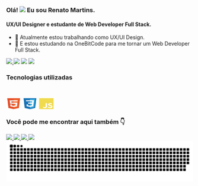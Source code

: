 ### Olá! <img src="https://user-images.githubusercontent.com/42378118/110234147-e3259600-7f4e-11eb-95be-0c4047144dea.gif" width="30"> Eu sou Renato Martins. 
#### UX/UI Designer e estudante de Web Developer Full Stack.

- 🔭 Atualmente estou trabalhando como UX/UI Design.
- 🌱 E estou estudando na OneBitCode para me tornar um Web Developer Full Stack.

<!-- Pessoal que veio atrás do **Github Stats:** a API provavelmente saiu do ar nesse período,
mas você pode adicionar a sua própria, seguindo esse [tutorial](https://github.com/anuraghazra/github-readme-stats/blob/master/readme.md#deploy-on-your-own-vercel-instance)-->

<div>
 <a href="https://github.com/rema77/github-readme-stats">
  <img height="180em" src="https://github-readme-stats.vercel.app/api?username=rema77&show_icons=true&theme=dark&include_all_commits=true&count_private=true">
 </a>
  <img height="180em" src="https://github-readme-stats.vercel.app/api/top-langs/?username=rema77&layout=compact&langs_count=16&theme=dark">
 
<picture>
 <source height="180em"
  srcset="https://github-readme-stats.vercel.app/api?username=rema77&show_icons=true&theme=dark"
  media="(prefers-color-scheme: dark)"
 />
 <source  height="180em"
  srcset="https://github-readme-stats.vercel.app/api?username=rema77&show_icons=true"
  media="(prefers-color-scheme: light), (prefers-color-scheme: no-preference)"
 />
 <img src="https://github-readme-stats.vercel.app/api?username=rema77&show_icons=true" />
</picture>
 
<picture>
 <source height="180em"
  srcset="https://github-readme-stats.vercel.app/api/top-langs/?username=rema77&layout=compact&langs_count=16&theme=dark"
  media="(prefers-color-scheme: dark)"
 />
 <source  height="180em"
  srcset="https://github-readme-stats.vercel.app/api/top-langs/?username=rema77&layout=compact&langs_count=16"
  media="(prefers-color-scheme: light), (prefers-color-scheme: no-preference)"
 />
 <img src="https://github-readme-stats.vercel.app/api/top-langs/?username=rema77&layout=compact&langs_count=16" />
</picture>
</div>

### Tecnologias utilizadas
##
<div style="display: inline_block"><br />
  <img align="center" alt="HTML" height="30" width="40" src="https://raw.githubusercontent.com/devicons/devicon/master/icons/html5/html5-original.svg">
  <img align="center" alt="CSS" height="30" width="40" src="https://raw.githubusercontent.com/devicons/devicon/master/icons/css3/css3-original.svg">
  <img align="center" alt="Js" height="30" width="40" src="https://raw.githubusercontent.com/devicons/devicon/master/icons/javascript/javascript-plain.svg">
  <!--img align="center" alt="Rafa-Ts" height="30" width="40" src="https://raw.githubusercontent.com/devicons/devicon/master/icons/typescript/typescript-plain.svg"-->
  <!--img align="center" alt="Rafa-React" height="30" width="40" src="https://raw.githubusercontent.com/devicons/devicon/master/icons/react/react-original.svg"-->
</div>

### Você pode me encontrar aqui também 👇
<div> 
 <a href="https://instagram.com/renatovmartins" target="_blank">
  <img src="https://img.shields.io/badge/-Instagram-%23E4405F?style=for-the-badge&logo=instagram&logoColor=white">
 </a>
 <a href="https://www.linkedin.com/in/renatovmartins/)" target="_blank">
  <img src="https://img.shields.io/badge/-LinkedIn-%230077B5?style=for-the-badge&logo=linkedin&logoColor=white">
 </a> 
 <a href="mailto:renatovmartins@gmail.com">
  <img src="https://img.shields.io/badge/-Gmail-%23333?style=for-the-badge&logo=gmail&logoColor=white" target="_blank">
 </a>
 <a href="https://discord.gg/renatovitormartins#1155" target="_blank">
  <img src="https://img.shields.io/badge/Discord-7289DA?style=for-the-badge&logo=discord&logoColor=white" target="_blank">
 </a> 
</div>

<picture>
  <source media="(prefers-color-scheme: dark)" srcset="https://raw.githubusercontent.com/platane/platane/output/github-contribution-grid-snake-dark.svg">
  <source media="(prefers-color-scheme: light)" srcset="https://raw.githubusercontent.com/platane/platane/output/github-contribution-grid-snake.svg">
  <img alt="github contribution grid snake animation" src="https://raw.githubusercontent.com/platane/platane/output/github-contribution-grid-snake.svg">
</picture>

